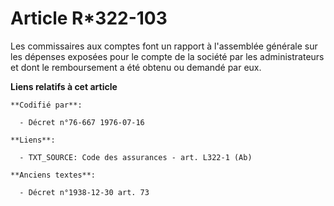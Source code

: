 # Article R*322-103

Les commissaires aux comptes font un rapport à l'assemblée générale sur les dépenses exposées pour le compte de la société
par les administrateurs et dont le remboursement a été obtenu ou demandé par eux.

**Liens relatifs à cet article**

	**Codifié par**:

	  - Décret n°76-667 1976-07-16

	**Liens**:

	  - TXT_SOURCE: Code des assurances - art. L322-1 (Ab)

	**Anciens textes**:

	  - Décret n°1938-12-30 art. 73
